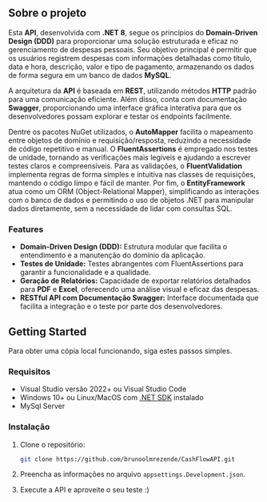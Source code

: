 ## Sobre o projeto

Esta **API**, desenvolvida com **.NET 8**, segue os princípios do **Domain-Driven Design (DDD)** para proporcionar uma solução estruturada e eficaz no gerenciamento de despesas pessoais. Seu objetivo principal é permitir que os usuários registrem despesas com informações detalhadas como título, data e hora, descrição, valor e tipo de pagamento, armazenando os dados de forma segura em um banco de dados **MySQL**.

A arquitetura da **API** é baseada em **REST**, utilizando métodos **HTTP** padrão para uma comunicação eficiente. Além disso, conta com documentação **Swagger**, proporcionando uma interface gráfica interativa para que os desenvolvedores possam explorar e testar os endpoints facilmente.

Dentre os pacotes NuGet utilizados, o **AutoMapper** facilita o mapeamento entre objetos de domínio e requisição/resposta, reduzindo a necessidade de código repetitivo e manual. O **FluentAssertions** é empregado nos testes de unidade, tornando as verificações mais legíveis e ajudando a escrever testes claros e compreensíveis. Para as validações, o **FluentValidation** implementa regras de forma simples e intuitiva nas classes de requisições, mantendo o código limpo e fácil de manter. Por fim, o **EntityFramework** atua como um ORM (Object-Relational Mapper), simplificando as interações com o banco de dados e permitindo o uso de objetos .NET para manipular dados diretamente, sem a necessidade de lidar com consultas SQL.

### Features

- **Domain-Driven Design (DDD):** Estrutura modular que facilita o entendimento e a manutenção do domínio da aplicação.
- **Testes de Unidade:** Testes abrangentes com FluentAssertions para garantir a funcionalidade e a qualidade.
- **Geração de Relatórios:** Capacidade de exportar relatórios detalhados para **PDF** e **Excel**, oferecendo uma análise visual e eficaz das despesas.
- **RESTful API com Documentação Swagger:** Interface documentada que facilita a integração e o teste por parte dos desenvolvedores.

## Getting Started

Para obter uma cópia local funcionando, siga estes passos simples.

### Requisitos

* Visual Studio versão 2022+ ou Visual Studio Code
* Windows 10+ ou Linux/MacOS com [.NET SDK](https://dotnet.microsoft.com/en-us/download/dotnet/8.0) instalado
* MySql Server

### Instalação

1. Clone o repositório:
    ```sh
    git clone https://github.com/brunoolmrezende/CashFlowAPI.git
    ```

2. Preencha as informações no arquivo `appsettings.Development.json`.
3. Execute a API e aproveite o seu teste :)

